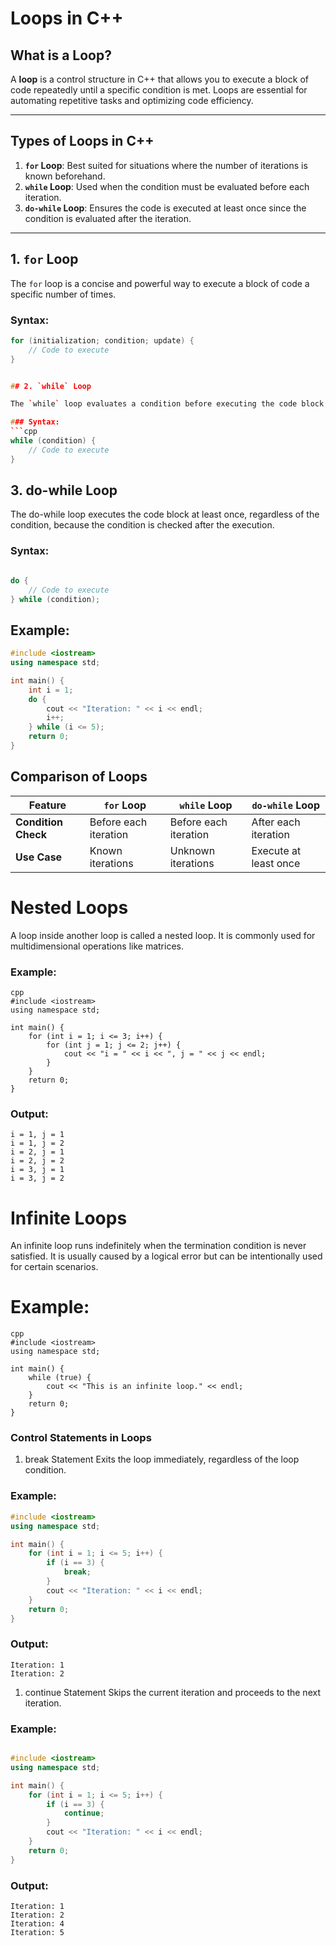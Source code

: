 # Loops in C++

## What is a Loop?

A **loop** is a control structure in C++ that allows you to execute a block of code repeatedly until a specific condition is met. Loops are essential for automating repetitive tasks and optimizing code efficiency.

---

## Types of Loops in C++

1. **`for` Loop**: Best suited for situations where the number of iterations is known beforehand.
2. **`while` Loop**: Used when the condition must be evaluated before each iteration.
3. **`do-while` Loop**: Ensures the code is executed at least once since the condition is evaluated after the iteration.

---

## 1. `for` Loop

The `for` loop is a concise and powerful way to execute a block of code a specific number of times.

### Syntax:
```cpp
for (initialization; condition; update) {
    // Code to execute
}


## 2. `while` Loop

The `while` loop evaluates a condition before executing the code block. It continues looping as long as the condition remains true.

### Syntax:
```cpp
while (condition) {
    // Code to execute
}
```

## 3. do-while Loop
The do-while loop executes the code block at least once, regardless of the condition, because the condition is checked after the execution.

### Syntax:
```cpp

do {
    // Code to execute
} while (condition);
```

## Example:
```cpp
#include <iostream>
using namespace std;

int main() {
    int i = 1;
    do {
        cout << "Iteration: " << i << endl;
        i++;
    } while (i <= 5);
    return 0;
}
```


## Comparison of Loops


| **Feature**         | **`for` Loop**          | **`while` Loop**       | **`do-while` Loop**    |
|---------------------|-------------------------|------------------------|------------------------|
| **Condition Check**  | Before each iteration   | Before each iteration   | After each iteration    |
| **Use Case**         | Known iterations        | Unknown iterations      | Execute at least once   |


# Nested Loops
A loop inside another loop is called a nested loop. It is commonly used for multidimensional operations like matrices.

### Example:
```
cpp
#include <iostream>
using namespace std;

int main() {
    for (int i = 1; i <= 3; i++) {
        for (int j = 1; j <= 2; j++) {
            cout << "i = " << i << ", j = " << j << endl;
        }
    }
    return 0;
}
```
### Output:
```
i = 1, j = 1
i = 1, j = 2
i = 2, j = 1
i = 2, j = 2
i = 3, j = 1
i = 3, j = 2
```


# Infinite Loops
An infinite loop runs indefinitely when the termination condition is never satisfied. It is usually caused by a logical error but can be intentionally used for certain scenarios.

# Example:
```
cpp
#include <iostream>
using namespace std;

int main() {
    while (true) {
        cout << "This is an infinite loop." << endl;
    }
    return 0;
}
```

### Control Statements in Loops
1. break Statement
Exits the loop immediately, regardless of the loop condition.

### Example:

```cpp
#include <iostream>
using namespace std;

int main() {
    for (int i = 1; i <= 5; i++) {
        if (i == 3) {
            break;
        }
        cout << "Iteration: " << i << endl;
    }
    return 0;
}
```

### Output:
```
Iteration: 1
Iteration: 2
```

1. continue Statement
Skips the current iteration and proceeds to the next iteration.

### Example:
```cpp

#include <iostream>
using namespace std;

int main() {
    for (int i = 1; i <= 5; i++) {
        if (i == 3) {
            continue;
        }
        cout << "Iteration: " << i << endl;
    }
    return 0;
}
```
### Output:
```
Iteration: 1
Iteration: 2
Iteration: 4
Iteration: 5
```